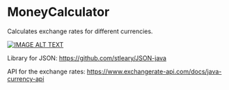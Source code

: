 # MoneyCalculator

Calculates exchange rates for different currencies.

[![IMAGE ALT TEXT](http://img.youtube.com/vi/20CBls7TDVc/0.jpg)](http://www.youtube.com/watch?v=20CBls7TDVc "YouTube link")

Library for JSON:
https://github.com/stleary/JSON-java

API for the exchange rates:
https://www.exchangerate-api.com/docs/java-currency-api
